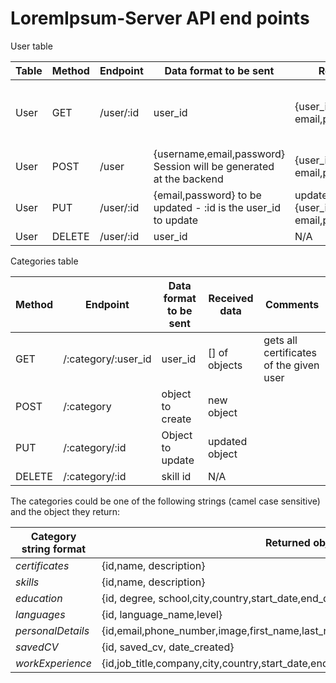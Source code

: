 # LoremIpsum-Server API end points

User table

| Table | Method | Endpoint  | Data format to  be sent                                      | Received data                                        | Comments                                              |
| ----- | ------ | --------- | ------------------------------------------------------------ | ---------------------------------------------------- | ----------------------------------------------------- |
| User  | GET    | /user/:id | user_id                                                      | {user_id,username,  email,password,session}          | This will be adapted  to the email once login created |
| User  | POST   | /user     | {username,email,password} Session will be generated at the backend | {user_id,username,  email,password,session}          |                                                       |
| User  | PUT    | /user/:id | {email,password} to be updated - :id is the user_id to update | updated:  {user_id,username, email,password,session} |                                                       |
| User  | DELETE | /user/:id | user_id                                                      | N/A                                                  |                                                       |

Categories table

| Method | Endpoint            | Data format to  be sent | Received data   | Comments                                |
| ------ | ------------------- | ----------------------- | --------------- | --------------------------------------- |
| GET    | /:category/:user_id | user_id                 | [] of objects   | gets all certificates of the given user |
| POST   | /:category          | object to create        | new object      |                                         |
| PUT    | /:category/:id      | Object to update        | updated  object |                                         |
| DELETE | /:category/:id      | skill id                | N/A             |                                         |

The categories could be one of the following strings (camel case sensitive) and the object they return:

| Category string format | Returned object data                                         |
| ---------------------- | ------------------------------------------------------------ |
| *certificates*         | {id,name, description}                                       |
| *skills*               | {id,name, description}                                       |
| *education*            | {id, degree, school,city,country,start_date,end_date,description} |
| *languages*            | {id, language_name,level}                                    |
| *personalDetails*      | {id,email,phone_number,image,first_name,last_name,street,postcode,city,country,headline} |
| *savedCV*              | {id, saved_cv, date_created}                                 |
| *workExperience*       | {id,job_title,company,city,country,start_date,end_date,description} |

